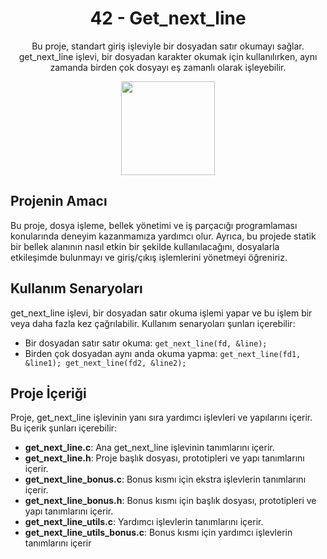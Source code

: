 <!-- Proje Başlığı -->
<h1 align="center">42 - Get_next_line</h1>

<!-- Proje Açıklaması -->
<p align="center">
Bu proje, standart giriş işleviyle bir dosyadan satır okumayı sağlar. get_next_line işlevi, bir dosyadan karakter okumak için kullanılırken, aynı zamanda birden çok dosyayı eş zamanlı olarak işleyebilir.
</p>

<!-- Proje Logosu veya Görseli -->
<p align="center">
  <a target="blank"><img src="https://i.hizliresim.com/pjpsbji.png" height="150" width="150" /></a>
</p>

## Projenin Amacı

Bu proje, dosya işleme, bellek yönetimi ve iş parçacığı programlaması konularında deneyim kazanmamıza yardımcı olur. Ayrıca, bu projede statik bir bellek alanının nasıl etkin bir şekilde kullanılacağını, dosyalarla etkileşimde bulunmayı ve giriş/çıkış işlemlerini yönetmeyi öğreniriz.

## Kullanım Senaryoları

get_next_line işlevi, bir dosyadan satır okuma işlemi yapar ve bu işlem bir veya daha fazla kez çağrılabilir. Kullanım senaryoları şunları içerebilir:

- Bir dosyadan satır satır okuma: `get_next_line(fd, &line);`
- Birden çok dosyadan aynı anda okuma yapma: `get_next_line(fd1, &line1); get_next_line(fd2, &line2);`

## Proje İçeriği

Proje, get_next_line işlevinin yanı sıra yardımcı işlevleri ve yapılarını içerir. Bu içerik şunları içerebilir:

- **get_next_line.c**: Ana get_next_line işlevinin tanımlarını içerir.
- **get_next_line.h**: Proje başlık dosyası, prototipleri ve yapı tanımlarını içerir.
- **get_next_line_bonus.c**: Bonus kısmı için ekstra işlevlerin tanımlarını içerir.
- **get_next_line_bonus.h**: Bonus kısmı için başlık dosyası, prototipleri ve yapı tanımlarını içerir.
- **get_next_line_utils.c**: Yardımcı işlevlerin tanımlarını içerir.
- **get_next_line_utils_bonus.c**: Bonus kısmı için yardımcı işlevlerin tanımlarını içerir
